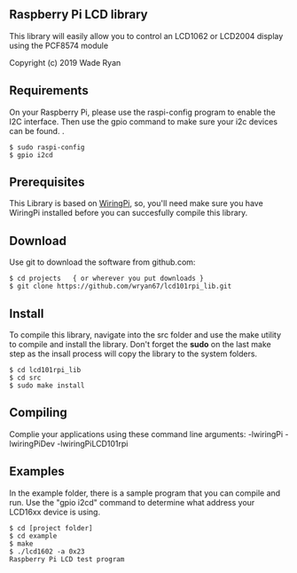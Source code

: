 Raspberry Pi LCD library
------------------------

This library will easily allow you to control an LCD1062 or LCD2004 display using the PCF8574 module

Copyright (c) 2019 Wade Ryan


## Requirements
On your Raspberry Pi, please use the raspi-config program to enable the I2C interface.
Then use the gpio command to make sure your i2c devices can be found.  .  

	$ sudo raspi-config
	$ gpio i2cd


## Prerequisites

This Library is based on [WiringPi](http://wiringpi.com/), so, you'll need make sure you 
have WiringPi installed before you can succesfully compile this library.  


## Download
Use git to download the software from github.com:

    $ cd projects   { or wherever you put downloads }
    $ git clone https://github.com/wryan67/lcd101rpi_lib.git


## Install

To compile this library, navigate into the src folder and use the make utility to compile 
and install the library.  Don't forget the **sudo** on the last make step as the insall 
process will copy the library to the system folders.

    $ cd lcd101rpi_lib
    $ cd src
    $ sudo make install
    
    
## Compiling
Complie your applications using these command line arguments: -lwiringPi -lwiringPiDev -lwiringPiLCD101rpi


## Examples
In the example folder, there is a sample program that you can compile and run.  Use the "gpio i2cd" 
command to determine what address your LCD16xx device is using.

    $ cd [project folder]
    $ cd example
    $ make
    $ ./lcd1602 -a 0x23
    Raspberry Pi LCD test program

